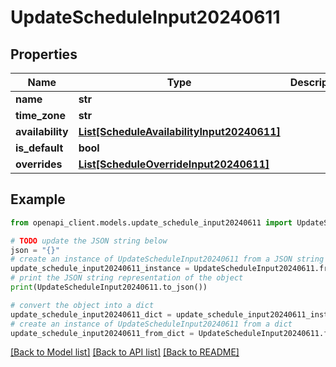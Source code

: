# UpdateScheduleInput20240611


## Properties

Name | Type | Description | Notes
------------ | ------------- | ------------- | -------------
**name** | **str** |  | [optional] 
**time_zone** | **str** |  | [optional] 
**availability** | [**List[ScheduleAvailabilityInput20240611]**](ScheduleAvailabilityInput20240611.md) |  | [optional] 
**is_default** | **bool** |  | [optional] 
**overrides** | [**List[ScheduleOverrideInput20240611]**](ScheduleOverrideInput20240611.md) |  | [optional] 

## Example

```python
from openapi_client.models.update_schedule_input20240611 import UpdateScheduleInput20240611

# TODO update the JSON string below
json = "{}"
# create an instance of UpdateScheduleInput20240611 from a JSON string
update_schedule_input20240611_instance = UpdateScheduleInput20240611.from_json(json)
# print the JSON string representation of the object
print(UpdateScheduleInput20240611.to_json())

# convert the object into a dict
update_schedule_input20240611_dict = update_schedule_input20240611_instance.to_dict()
# create an instance of UpdateScheduleInput20240611 from a dict
update_schedule_input20240611_from_dict = UpdateScheduleInput20240611.from_dict(update_schedule_input20240611_dict)
```
[[Back to Model list]](../README.md#documentation-for-models) [[Back to API list]](../README.md#documentation-for-api-endpoints) [[Back to README]](../README.md)


